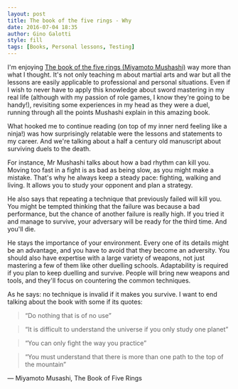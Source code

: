 ```yaml
---
layout: post
title: The book of the five rings - Why
date: 2016-07-04 18:35
author: Gino Galotti
style: fill
tags: [Books, Personal lessons, Testing]
---
```

I'm enjoying [The book of the five rings (Miyamoto Mushashi)](https://en.wikipedia.org/wiki/The_Book_of_Five_Rings) way more than what I thought. It's not only teaching m about martial arts and war but all the lessons are easily applicable to professional and personal situations. Even if I wish to never have to apply this knowledge about sword mastering in my real life (although with my passion of role games, I know they're going to be handy!), revisiting some experiences in my head as they were a duel, running through all the points Mushashi explain in this amazing book.

What hooked me to continue reading (on top of my inner nerd feeling like a ninja!) was how surprisingly relatable were the lessons and statements to my career. And we're talking about a half a century old manuscript about surviving duels to the death.

For instance, Mr Mushashi talks about how a bad rhythm can kill you. Moving too fast in a fight is as bad as being slow, as you might make a mistake. That's why he always keep a steady pace: fighting, walking and living. It allows you to study your opponent and plan a strategy.

He also says that repeating a technique that previously failed will kill you. You might be tempted thinking that the failure was because a bad performance, but the chance of another failure is really high. If you tried it and manage to survive, your adversary will be ready for the third time. And you'll die.

He stays the importance of your environment. Every one of its details might be an advantage, and you have to avoid that they become an adversity. You should also have expertise with a large variety of weapons, not just mastering a few of them like other duelling schools. Adaptability is required if you plan to keep duelling and survive. People will bring new weapons and tools, and they'll focus on countering the common techniques.

As he says: no technique is invalid if it makes you survive. I want to end talking about the book with some if its quotes:

> “Do nothing that is of no use”

> “It is difficult to understand the universe if you only study one planet”

> “You can only fight the way you practice”

> “You must understand that there is more than one path to the top of the mountain”

― Miyamoto Musashi, The Book of Five Rings
